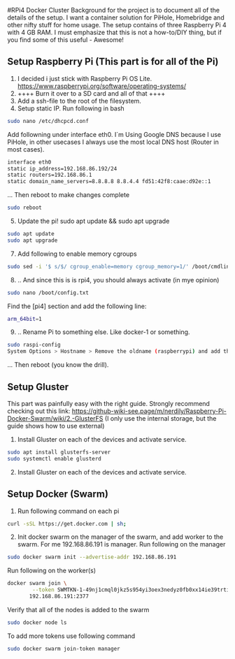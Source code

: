 #RPi4 Docker Cluster
Background for the project is to document all of the details of the setup. I want a container solution for PiHole, Homebridge and other nifty stuff for home usage. The setup contains of three Raspberry Pi 4 with 4 GB RAM. I must emphasize that this is not a how-to/DIY thing, but if you find some of this useful - Awesome!

## Setup Raspberry Pi (This part is for all of the Pi)
1. I decided i just stick with Raspberry Pi OS Lite. https://www.raspberrypi.org/software/operating-systems/
2. ++++ Burn it over to a SD card and all of that ++++
3. Add a ssh-file to the root of the filesystem.
4. Setup static IP. Run following in bash
```bash
sudo nano /etc/dhcpcd.conf
```
Add followning under interface eth0. I´m Using Google DNS because I use PiHole, in other usecases I always use the most local DNS host (Router in most cases).
```bash
interface eth0
static ip_address=192.168.86.192/24
static routers=192.168.86.1
static domain_name_servers=8.8.8.8 8.8.4.4 fd51:42f8:caae:d92e::1
```
... Then reboot to make changes complete
```bash
sudo reboot
```
5. Update the pi! sudo apt update && sudo apt upgrade
```bash
sudo apt update
sudo apt upgrade
```
7. Add following to enable memory cgroups
```bash
sudo sed -i '$ s/$/ cgroup_enable=memory cgroup_memory=1/' /boot/cmdline.txt
```
8. .. And since this is is rpi4, you should always activate (in mye opinion)
```bash
sudo nano /boot/config.txt
```
Find the [pi4] section and add the following line:
```bash
arm_64bit=1
```
9. .. Rename Pi to something else. Like docker-1 or something.
```bash
sudo raspi-config
System Options > Hostname > Remove the oldname (raspberrypi) and add the new.
```
... Then reboot (you know the drill).

## Setup Gluster
This part was painfully easy with the right guide. Strongly recommend checking out this link: https://github-wiki-see.page/m/nerdily/Raspberry-Pi-Docker-Swarm/wiki/2.-GlusterFS (I only use the internal storage, but the guide shows how to use external)


1. Install Gluster on each of the devices and activate service.
```bash
sudo apt install glusterfs-server
sudo systemctl enable glusterd
```
2. Install Gluster on each of the devices and activate service.

## Setup Docker (Swarm)
1. Run following command on each pi
```bash
curl -sSL https://get.docker.com | sh;
```
2. Init docker swarm on the manager of the swarm, and add worker to the swarm. For me 192.168.86.191 is manager.
Run following on the manager
```bash
sudo docker swarm init --advertise-addr 192.168.86.191
```
Run following on the worker(s)
```bash
docker swarm join \
        --token SWMTKN-1-49nj1cmql0jkz5s954yi3oex3nedyz0fb0xx14ie39trti4wxv-8vxv8rssmk743ojnwacrr2e7c \
       192.168.86.191:2377
```
Verify that all of the nodes is added to the swarm
```bash
sudo docker node ls
```
To add more tokens use following command
```bash
sudo docker swarm join-token manager
```
